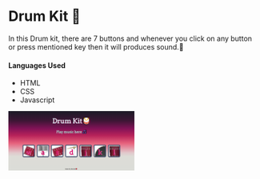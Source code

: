<h1>Drum Kit 🥁</h1>

<p>In this Drum kit, there are 7 buttons and whenever you click on any button or press mentioned key 
   then it will produces sound.🎼</p>

<h4>Languages Used</h4>
<ul>
    <li>HTML</li>
    <li>CSS</li>
    <li>Javascript</li>
</ul>

<img src="Images/snap.png" width="50%">

